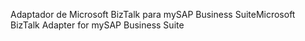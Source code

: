 <span data-ttu-id="91dee-101">Adaptador de Microsoft BizTalk para mySAP Business Suite</span><span class="sxs-lookup"><span data-stu-id="91dee-101">Microsoft BizTalk Adapter for mySAP Business Suite</span></span>